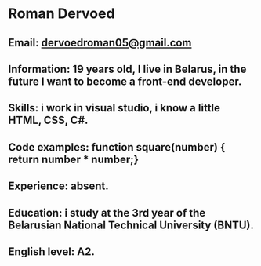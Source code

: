 # Roman Dervoed

## Email: dervoedroman05@gmail.com

## Information: 19 years old, I live in Belarus, in the future I want to become a front-end developer.

## Skills: i work in visual studio, i know a little HTML, CSS, C#.

## Code examples: function square(number) { return number * number;}

## Experience: absent.

## Education: i study at the 3rd year of the Belarusian National Technical University (BNTU).

## English level: A2.
